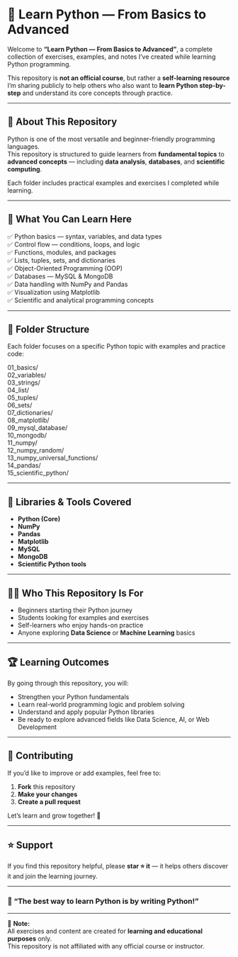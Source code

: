 # 🐍 Learn Python — From Basics to Advanced

Welcome to **“Learn Python — From Basics to Advanced”**, a complete collection of exercises, examples, and notes I’ve created while learning Python programming.

This repository is **not an official course**, but rather a **self-learning resource** I’m sharing publicly to help others who also want to **learn Python step-by-step** and understand its core concepts through practice.

---

## 🚀 About This Repository

Python is one of the most versatile and beginner-friendly programming languages.  
This repository is structured to guide learners from **fundamental topics** to **advanced concepts** — including **data analysis**, **databases**, and **scientific computing**.

Each folder includes practical examples and exercises I completed while learning.

---

## 🎯 What You Can Learn Here

✅ Python basics — syntax, variables, and data types  
✅ Control flow — conditions, loops, and logic  
✅ Functions, modules, and packages  
✅ Lists, tuples, sets, and dictionaries  
✅ Object-Oriented Programming (OOP)  
✅ Databases — MySQL & MongoDB  
✅ Data handling with NumPy and Pandas  
✅ Visualization using Matplotlib  
✅ Scientific and analytical programming concepts  

---

## 📂 Folder Structure

Each folder focuses on a specific Python topic with examples and practice code:

01_basics/ <br/>
02_variables/ <br/>
03_strings/ <br/>
04_list/ <br/>
05_tuples/ <br/>
06_sets/ <br/>
07_dictionaries/ <br/>
08_matplotlib/ <br/>
09_mysql_database/ <br/>
10_mongodb/ <br/>
11_numpy/ <br/>
12_numpy_random/ <br/>
13_numpy_universal_functions/ <br/>
14_pandas/ <br/>
15_scientific_python/

---

## 🧰 Libraries & Tools Covered

- **Python (Core)**
- **NumPy**
- **Pandas**
- **Matplotlib**
- **MySQL**
- **MongoDB**
- **Scientific Python tools**

---

## 👩‍💻 Who This Repository Is For

- Beginners starting their Python journey  
- Students looking for examples and exercises  
- Self-learners who enjoy hands-on practice  
- Anyone exploring **Data Science** or **Machine Learning** basics  

---

## 🏆 Learning Outcomes

By going through this repository, you will:
- Strengthen your Python fundamentals  
- Learn real-world programming logic and problem solving  
- Understand and apply popular Python libraries  
- Be ready to explore advanced fields like Data Science, AI, or Web Development  

---

## 🤝 Contributing

If you’d like to improve or add examples, feel free to:
1. **Fork** this repository  
2. **Make your changes**  
3. **Create a pull request**

Let’s learn and grow together! 🌱

---

## ⭐ Support

If you find this repository helpful, please **star ⭐ it** — it helps others discover it and join the learning journey.

---

### 🐍 “The best way to learn Python is by writing Python!”

---

📘 **Note:**  
All exercises and content are created for **learning and educational purposes** only.  
This repository is not affiliated with any official course or instructor.
